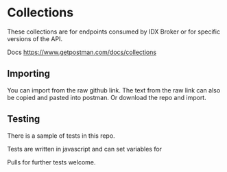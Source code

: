 # Collections

These collections are for endpoints consumed by IDX Broker or for specific versions of the API.

Docs https://www.getpostman.com/docs/collections

## Importing

You can  import from the raw github link.
The text from the raw link can also be copied and pasted into postman.
Or download the repo and import.

## Testing

There is a sample of tests in this repo. 

Tests are written in javascript and can set variables for 

Pulls for further tests welcome.
